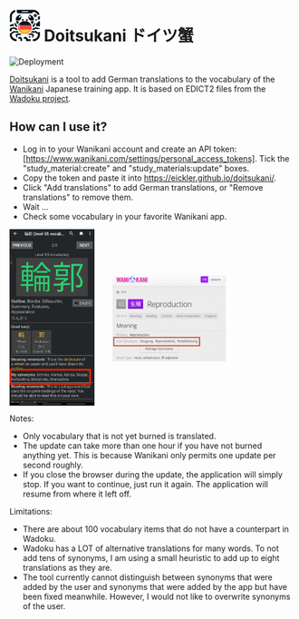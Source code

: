 
# <img src="public/doitsukani.webp" width="54" height="56"/> Doitsukani ドイツ蟹

![Deployment](https://github.com/eickler/doitsukani/actions/workflows/web.yml/badge.svg)

[Doitsukani](https://eickler.github.io/doitsukani) is a tool to add German translations to the vocabulary of the [Wanikani](https://wanikani.com) Japanese training app. It is based on EDICT2 files from the [Wadoku project](https://www.wadoku.de/wiki/display/WAD/Downloads+und+Links).

## How can I use it?

- Log in to your Wanikani account and create an API token: [https://www.wanikani.com/settings/personal_access_tokens]. Tick the "study_material:create" and "study_materials:update" boxes.
- Copy the token and paste it into https://eickler.github.io/doitsukani/.
- Click "Add translations" to add German translations, or "Remove translations" to remove them.
- Wait ...
- Check some vocabulary in your favorite Wanikani app.

<p>
  <img src="img/durtles.jpg" width="150" style="vertical-align: middle;"/>
  &nbsp;&nbsp;&nbsp;&nbsp;&nbsp;&nbsp;
  <img src="img/wanikani.png" width="200" style="vertical-align: middle;"/>
</p>

Notes:

- Only vocabulary that is not yet burned is translated.
- The update can take more than one hour if you have not burned anything yet. This is because Wanikani only permits one update per second roughly.
- If you close the browser during the update, the application will simply stop. If you want to continue, just run it again. The application will resume from where it left off.

Limitations:

- There are about 100 vocabulary items that do not have a counterpart in Wadoku.
- Wadoku has a LOT of alternative translations for many words. To not add tens of synonyms, I am using a small heuristic to add up to eight translations as they are.
- The tool currently cannot distinguish between synonyms that were added by the user and synonyms that were added by the app but have been fixed meanwhile. However, I would not like to overwrite synonyms of the user.
